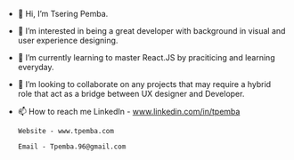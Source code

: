 - 👋 Hi, I’m Tsering Pemba.
- 👀 I’m interested in being a great developer with background in visual and user experience designing.
- 🌱 I’m currently learning to master React.JS by praciticing and learning everyday.
- 💞️ I’m looking to collaborate on any projects that may require a hybrid role that act as a bridge between UX designer and Developer.
- 📫 How to reach me 
      LinkedIn - www.linkedin.com/in/tpemba
      
      Website - www.tpemba.com
      
      Email - Tpemba.96@gmail.com

<!---
tpemba100/tpemba100 is a ✨ special ✨ repository because its `README.md` (this file) appears on your GitHub profile.
You can click the Preview link to take a look at your changes.
--->
